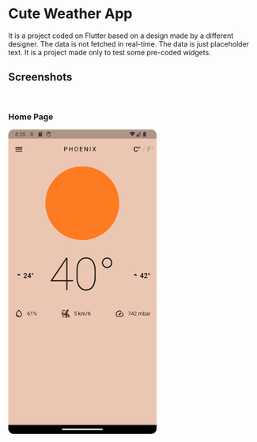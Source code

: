 # Cute Weather App
It is a project coded on Flutter based on a design made by a different designer. The data is not fetched in real-time. The data is just placeholder text. It is a project made only to test some pre-coded widgets.


## Screenshots
<br>

### Home Page
<img src="/screenshots/home_page.png" alt="Screenshot from App" width="300" />
<br><br>
